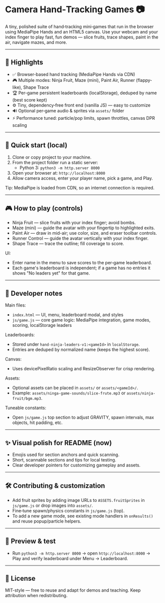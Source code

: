 # Camera Hand‑Tracking Games 📷

A tiny, polished suite of hand‑tracking mini‑games that run in the browser using MediaPipe Hands and an HTML5 canvas. Use your webcam and your index finger to play fast, fun demos — slice fruits, trace shapes, paint in the air, navigate mazes, and more.

---

## 🎯 Highlights
- ✅ Browser-based hand tracking (MediaPipe Hands via CDN)  
- 🎮 Multiple modes: Ninja Fruit, Maze (mini), Paint Air, Runner (flappy-like), Shape Trace  
- 🏆 Per-game persistent leaderboards (localStorage), deduped by name (best score kept)  
- ⚙️ Tiny, dependency‑free front end (vanilla JS) — easy to customize  
- 🔊 Optional per‑game audio & sprites via `assets/` folder  
- ⚡ Performance tuned: particle/pop limits, spawn throttles, canvas DPR scaling

---

## 🚀 Quick start (local)
1. Clone or copy project to your machine.
2. From the project folder run a static server:
   - Python 3: `python3 -m http.server 8000`
3. Open your browser at: `http://localhost:8000`
4. Allow camera access, enter your player name, pick a game, and Play.

Tip: MediaPipe is loaded from CDN, so an internet connection is required.

---

## 🎮 How to play (controls)
- Ninja Fruit — slice fruits with your index finger; avoid bombs.  
- Maze (mini) — guide the avatar with your fingertip to highlighted exits.  
- Paint Air — draw in mid-air; use color, size, and eraser toolbar controls.  
- Runner Control — guide the avatar vertically with your index finger.  
- Shape Trace — trace the outline; fill coverage to score.

UI:
- Enter name in the menu to save scores to the per‑game leaderboard.  
- Each game's leaderboard is independent; if a game has no entries it shows "No leaders yet" for that game.

---

## 🧭 Developer notes
Main files:
- `index.html` — UI, menu, leaderboard modal, and styles  
- `js/game.js` — core game logic: MediaPipe integration, game modes, scoring, localStorage leaders

Leaderboards:
- Stored under `hand-ninja-leaders-v1:<gameId>` in `localStorage`.  
- Entries are deduped by normalized name (keeps the highest score).

Canvas:
- Uses devicePixelRatio scaling and ResizeObserver for crisp rendering.

Assets:
- Optional assets can be placed in `assets/` or `assets/<gameId>/`.  
- Example: `assets/ninga-game-sounds/slice-frute.mp3` or `assets/ninja-fruit/bgm.mp3`.

Tuneable constants:
- Open `js/game.js` top section to adjust GRAVITY, spawn intervals, max objects, hit padding, etc.

---

## ✨ Visual polish for README (now)
- Emojis used for section anchors and quick scanning.  
- Short, scannable sections and tips for local testing.  
- Clear developer pointers for customizing gameplay and assets.

---

## 🛠️ Contributing & customization
- Add fruit sprites by adding image URLs to `ASSETS.fruitSprites` in `js/game.js` or drop images into `assets/`.  
- Fine‑tune spawn/physics constants in `js/game.js` (top).  
- To add a new game mode, see existing mode handlers in `onResults()` and reuse popup/particle helpers.

---

## 📸 Preview & test
- Run `python3 -m http.server 8000` → open `http://localhost:8000` → Play and verify leaderboard under Menu → Leaderboard.

---

## 📝 License
MIT-style — free to reuse and adapt for demos and teaching. Keep attribution when redistributing.
